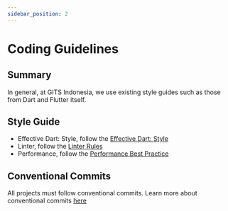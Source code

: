 ```yaml
---
sidebar_position: 2
---
```


# Coding Guidelines

## Summary

In general, at GITS Indonesia, we use existing style guides such as those from Dart and Flutter itself.

## Style Guide

- Effective Dart: Style, follow the [Effective Dart: Style](https://dart.dev/guides/language/effective-dart/style)
- Linter, follow the [Linter Rules](https://dart.dev/tools/linter-rules)
- Performance, follow the [Performance Best Practice](https://docs.flutter.dev/perf/best-practices)

## Conventional Commits

All projects must follow conventional commits. Learn more about conventional commits [here](./conventional_commit)
